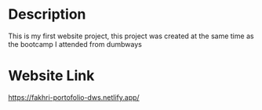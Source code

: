 # Description
This is my first website project, this project was created at the same time as the bootcamp I attended from dumbways

# Website Link
https://fakhri-portofolio-dws.netlify.app/
